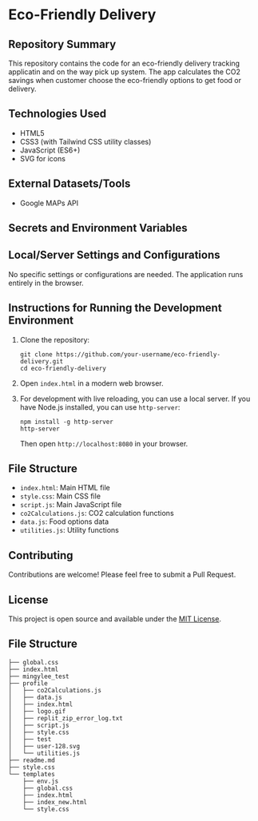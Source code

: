 # Eco-Friendly Delivery

## Repository Summary
This repository contains the code for an eco-friendly delivery tracking applicatin and on the way pick up system. The app calculates the CO2 savings when customer choose the eco-friendly options to get food or delivery.

## Technologies Used
- HTML5
- CSS3 (with Tailwind CSS utility classes)
- JavaScript (ES6+)
- SVG for icons

## External Datasets/Tools
- Google MAPs API

## Secrets and Environment Variables



## Local/Server Settings and Configurations
No specific settings or configurations are needed. The application runs entirely in the browser.

## Instructions for Running the Development Environment

1. Clone the repository:
   ```
   git clone https://github.com/your-username/eco-friendly-delivery.git
   cd eco-friendly-delivery
   ```

2. Open `index.html` in a modern web browser.

3. For development with live reloading, you can use a local server. If you have Node.js installed, you can use `http-server`:

   ```
   npm install -g http-server
   http-server
   ```

   Then open `http://localhost:8080` in your browser.

## File Structure

- `index.html`: Main HTML file
- `style.css`: Main CSS file
- `script.js`: Main JavaScript file
- `co2Calculations.js`: CO2 calculation functions
- `data.js`: Food options data
- `utilities.js`: Utility functions

## Contributing

Contributions are welcome! Please feel free to submit a Pull Request.

## License

This project is open source and available under the [MIT License](LICENSE).


## File Structure
```
├── global.css
├── index.html
├── mingylee_test
├── profile
│   ├── co2Calculations.js
│   ├── data.js
│   ├── index.html
│   ├── logo.gif
│   ├── replit_zip_error_log.txt
│   ├── script.js
│   ├── style.css
│   ├── test
│   ├── user-128.svg
│   └── utilities.js
├── readme.md
├── style.css
└── templates
    ├── env.js
    ├── global.css
    ├── index.html
    ├── index_new.html
    └── style.css
```